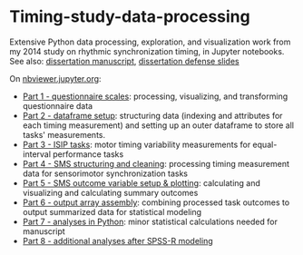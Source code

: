 # Timing-study-data-processing
Extensive Python data processing, exploration, and visualization work from my 2014 study on rhythmic synchronization timing, in Jupyter notebooks. See also: [dissertation manuscript](http://www.jenkinsc.com/documents/jenkins-dissertation.pdf), [dissertation defense slides](http://www.jenkinsc.com/documents/jenkins-diss-ppt.pdf)

On [nbviewer.jupyter.org](http://nbviewer.jupyter.org/github/coej/Timing-study-data-processing/):

* [Part 1 - questionnaire scales](http://nbviewer.jupyter.org/github/coej/Timing-study-data-processing/blob/master/Part%201%20-%20questionnaire%20scales%20-%202014-11.ipynb): processing, visualizing, and transforming questionnaire data
* [Part 2 - dataframe setup](http://nbviewer.jupyter.org/github/coej/Timing-study-data-processing/blob/master/Part%202%20-%20database%20construction%20-%202014-11.ipynb): structuring data (indexing and attributes for each timing measurement) and setting up an outer dataframe to store all tasks' measurements.
* [Part 3 - ISIP tasks](http://nbviewer.jupyter.org/github/coej/Timing-study-data-processing/blob/master/Part%203%20-%20ISIP%20tasks%20-%202014-11.ipynb): motor timing variability measurements for equal-interval performance tasks  
* [Part 4 - SMS structuring and cleaning](http://nbviewer.jupyter.org/github/coej/Timing-study-data-processing/blob/master/Part%204%20-%20SMS%20structuring%20and%20cleaning%20-%202014-11.ipynb): processing timing measurement data for sensorimotor synchronization tasks  
* [Part 5 - SMS outcome variable setup & plotting](http://nbviewer.jupyter.org/github/coej/Timing-study-data-processing/blob/master/Part%205%20-%20SMS%20outcome%20variable%20setup%20%26%20plotting%20-%202014-11.ipynb): calculating and visualizing and calculating summary outcomes  
* [Part 6 - output array assembly](http://nbviewer.jupyter.org/github/coej/Timing-study-data-processing/blob/master/Part%206%20-%20output%20array%20assembly%20-%202014-11.ipynb): combining processed task outcomes to output summarized data for statistical modeling  
* [Part 7 - analyses in Python](http://nbviewer.jupyter.org/github/coej/Timing-study-data-processing/blob/master/Part%207%20-%20analyses%20in%20python%20-%202014-11.ipynb): minor statistical calculations needed for manuscript    
* [Part 8 - additional analyses after SPSS-R modeling](http://nbviewer.jupyter.org/github/coej/Timing-study-data-processing/blob/master/Part%208%20-%20additional%20analyses%20after%20SPSS-R%20modeling%20-%202014-11.ipynb)
